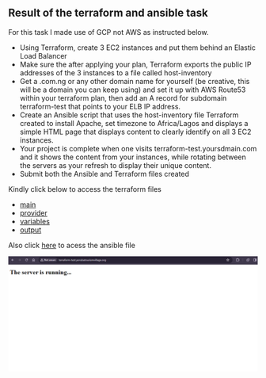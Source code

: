 ## Result of the terraform and ansible task
For this task I made use of GCP not AWS as instructed below.

- Using Terraform, create 3 EC2 instances and put them behind an Elastic Load Balancer
- Make sure the after applying your plan, Terraform exports the public IP addresses of the 3 instances to a file called host-inventory
- Get a .com.ng or any other domain name for yourself (be creative, this will be a domain you can keep using) and set it up with AWS Route53 within your terraform plan, then add an A record for subdomain terraform-test that points to your ELB IP address.
- Create an Ansible script that uses the host-inventory file Terraform created to install Apache, set timezone to Africa/Lagos and displays a simple HTML page that displays content to clearly identify on all 3 EC2 instances.
- Your project is complete when one visits terraform-test.yoursdmain.com and it shows the content from your instances, while rotating between the servers as your refresh to display their unique content.
- Submit both the Ansible and Terraform files created

Kindly click below to access the terraform files
- [main](./main.tf)
- [provider](./provider.tf)
- [variables](./variables.tf)
- [output](./output.tf)

Also click [here](./apache.yml) to acess the ansible file

![web-display](./terraform.png)